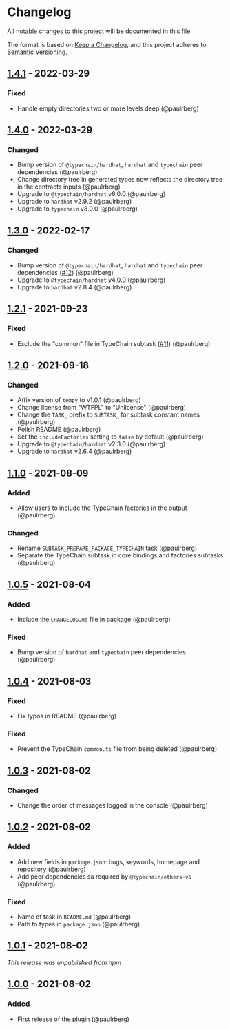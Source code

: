 # Changelog

All notable changes to this project will be documented in this file.

The format is based on [Keep a Changelog](https://keepachangelog.com/en/1.0.0/), and this project adheres to [Semantic
Versioning](https://semver.org/spec/v2.0.0.html).

## [1.4.1] - 2022-03-29

### Fixed

- Handle empty directories two or more levels deep (@paulrberg)

## [1.4.0] - 2022-03-29

### Changed

- Bump version of `@typechain/hardhat`, `hardhat` and `typechain` peer dependencies (@paulrberg)
- Change directory tree in generated types now reflects the directory tree in the contracts inputs (@paulrberg)
- Upgrade to `@typechain/hardhat` v6.0.0 (@paulrberg)
- Upgrade to `hardhat` v2.9.2 (@paulrberg)
- Upgrade to `typechain` v8.0.0 (@paulrberg)

## [1.3.0] - 2022-02-17

### Changed

- Bump version of `@typechain/hardhat`, `hardhat` and `typechain` peer dependencies ([#12](https://github.com/paulrberg/hardhat-packager/issues/12)) (@paulrberg)
- Upgrade to `@typechain/hardhat` v4.0.0 (@paulrberg)
- Upgrade to `hardhat` v2.8.4 (@paulrberg)

## [1.2.1] - 2021-09-23

### Fixed

- Exclude the "common" file in TypeChain subtask ([#11](https://github.com/paulrberg/hardhat-packager/issues/11)) (@paulrberg)

## [1.2.0] - 2021-09-18

### Changed

- Affix version of `tempy` to v1.0.1 (@paulrberg)
- Change license from "WTFPL" to "Unlicense" (@paulrberg)
- Change the `TASK_` prefix to `SUBTASK_` for subtask constant names (@paulrberg)
- Polish README (@paulrberg)
- Set the `includeFactories` setting to `false` by default (@paulrberg)
- Upgrade to `@typechain/hardhat` v2.3.0 (@paulrberg)
- Upgrade to `hardhat` v2.6.4 (@paulrberg)

## [1.1.0] - 2021-08-09

### Added

- Allow users to include the TypeChain factories in the output (@paulrberg)

### Changed

- Rename `SUBTASK_PREPARE_PACKAGE_TYPECHAIN` task (@paulrberg)
- Separate the TypeChain subtask in core bindings and factories subtasks (@paulrberg)

## [1.0.5] - 2021-08-04

### Added

- Include the `CHANGELOG.md` file in package (@paulrberg)

### Fixed

- Bump version of `hardhat` and `typechain` peer dependencies (@paulrberg)

## [1.0.4] - 2021-08-03

### Fixed

- Fix typos in README (@paulrberg)

### Fixed

- Prevent the TypeChain `common.ts` file from being deleted (@paulrberg)

## [1.0.3] - 2021-08-02

### Changed

- Change the order of messages logged in the console (@paulrberg)

## [1.0.2] - 2021-08-02

### Added

- Add new fields in `package.json`: bugs, keywords, homepage and repository (@paulrberg)
- Add peer dependencies sa required by `@typechain/ethers-v5` (@paulrberg)

### Fixed

- Name of task in `README.md` (@paulrberg)
- Path to types in `package.json` (@paulrberg)

## [1.0.1] - 2021-08-02

_This release was unpublished from npm_

## [1.0.0] - 2021-08-02

### Added

- First release of the plugin (@paulrberg)

[1.4.1]: https://github.com/paulrberg/hardhat-packager/compare/v1.4.0...v1.4.1
[1.4.0]: https://github.com/paulrberg/hardhat-packager/compare/v1.3.0...v1.4.0
[1.3.0]: https://github.com/paulrberg/hardhat-packager/compare/v1.2.1...v1.3.0
[1.2.1]: https://github.com/paulrberg/hardhat-packager/compare/v1.2.0...v1.2.1
[1.2.0]: https://github.com/paulrberg/hardhat-packager/compare/v1.1.0...v1.2.0
[1.1.0]: https://github.com/paulrberg/hardhat-packager/compare/v1.0.5...v1.1.0
[1.0.5]: https://github.com/paulrberg/hardhat-packager/compare/v1.0.4...v1.0.5
[1.0.4]: https://github.com/paulrberg/hardhat-packager/compare/v1.0.3...v1.0.4
[1.0.3]: https://github.com/paulrberg/hardhat-packager/compare/v1.0.2...v1.0.3
[1.0.2]: https://github.com/paulrberg/hardhat-packager/compare/v1.0.1...v1.0.2
[1.0.1]: https://github.com/paulrberg/hardhat-packager/compare/v1.0.0...v1.0.1
[1.0.0]: https://github.com/paulrberg/hardhat-packager/releases/tag/v1.0.0
